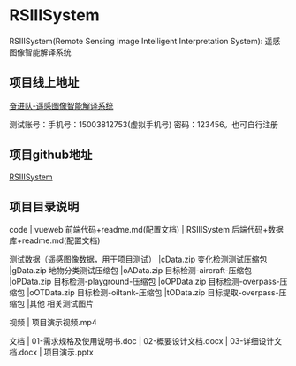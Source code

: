 # RSIIISystem

RSIIISystem(Remote Sensing Image Intelligent Interpretation System): 遥感图像智能解译系统

## 项目线上地址

[奋进队-遥感图像智能解译系统](http://124.220.57.27:3000)

测试账号：手机号：15003812753(虚拟手机号)  密码：123456。也可自行注册

## 项目github地址

[RSIIISystem](https://github.com/winfredliu/RSIIISystem)

## 项目目录说明

code
  | vueweb 前端代码+readme.md(配置文档)
  | RSIIISystem 后端代码+数据库+readme.md(配置文档)

测试数据（遥感图像数据，用于项目测试）
  |cData.zip    变化检测测试压缩包
  |gData.zip    地物分类测试压缩包
  |oAData.zip   目标检测-aircraft-压缩包
  |oPData.zip   目标检测-playground-压缩包
  |oOPData.zip  目标检测-overpass-压缩包
  |oOTData.zip  目标检测-oiltank-压缩包
  |tOData.zip   目标提取-overpass-压缩包
  |其他         相关测试图片

视频
  | 项目演示视频.mp4

文档
  | 01-需求规格及使用说明书.doc
  | 02-概要设计文档.docx
  | 03-详细设计文档.docx
  | 项目演示.pptx
